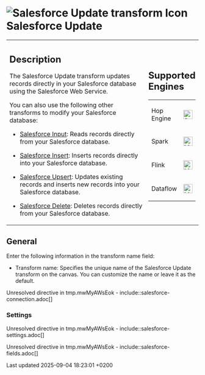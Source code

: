 <div id="header">

# <span class="image image-doc-icon">![Salesforce Update transform Icon](../assets/images/transforms/icons/SFUD.svg)</span> Salesforce Update

</div>

<div id="content">

<div id="preamble">

<div class="sectionbody">

<table>
<colgroup>
<col style="width: 75%" />
<col style="width: 25%" />
</colgroup>
<tbody>
<tr class="odd">
<td><div class="content">
<div class="sect1">
<h2 id="_description">Description</h2>
<div class="sectionbody">
<div class="paragraph">
<p>The Salesforce Update transform updates records directly in your Salesforce database using the Salesforce Web Service.</p>
</div>
<div class="paragraph">
<p>You can also use the following other transforms to modify your Salesforce database:</p>
</div>
<div class="ulist">
<ul>
<li><p><a href="pipeline/transforms/salesforceinput.O3F2LAMAQn">Salesforce Input</a>: Reads records directly from your Salesforce database.</p></li>
<li><p><a href="pipeline/transforms/salesforceinsert.O3F2LAMAQn">Salesforce Insert</a>: Inserts records directly into your Salesforce database.</p></li>
<li><p><a href="pipeline/transforms/salesforceupsert.O3F2LAMAQn">Salesforce Upsert</a>: Updates existing records and inserts new records into your Salesforce database.</p></li>
<li><p><a href="pipeline/transforms/salesforcedelete.O3F2LAMAQn">Salesforce Delete</a>: Deletes records directly from your Salesforce database.</p></li>
</ul>
</div>
</div>
</div>
</div></td>
<td><div class="content">
<div class="sect1">
<h2 id="_supported_engines">Supported Engines</h2>
<div class="sectionbody">
<table>
<tbody>
<tr class="odd">
<td><p>Hop Engine</p></td>
<td><div class="content">
<div class="paragraph">
<p><span class="image"><img src="../assets/images/check_mark.svg" alt="Supported" width="24" /></span></p>
</div>
</div></td>
</tr>
<tr class="even">
<td><p>Spark</p></td>
<td><div class="content">
<div class="paragraph">
<p><span class="image"><img src="../assets/images/question_mark.svg" alt="Maybe Supported" width="24" /></span></p>
</div>
</div></td>
</tr>
<tr class="odd">
<td><p>Flink</p></td>
<td><div class="content">
<div class="paragraph">
<p><span class="image"><img src="../assets/images/question_mark.svg" alt="Maybe Supported" width="24" /></span></p>
</div>
</div></td>
</tr>
<tr class="even">
<td><p>Dataflow</p></td>
<td><div class="content">
<div class="paragraph">
<p><span class="image"><img src="../assets/images/question_mark.svg" alt="Maybe Supported" width="24" /></span></p>
</div>
</div></td>
</tr>
</tbody>
</table>
</div>
</div>
</div></td>
</tr>
</tbody>
</table>

</div>

</div>

<div class="sect1">

## General

<div class="sectionbody">

<div class="paragraph">

Enter the following information in the transform name field:

</div>

<div class="ulist">

  - Transform name: Specifies the unique name of the Salesforce Update transform on the canvas. You can customize the name or leave it as the default.

</div>

<div class="paragraph">

Unresolved directive in tmp.mwMyAWsEok - include::salesforce-connection.adoc\[\]

</div>

<div class="sect2">

### Settings

<div class="paragraph">

Unresolved directive in tmp.mwMyAWsEok - include::salesforce-settings.adoc\[\]

</div>

<div class="paragraph">

Unresolved directive in tmp.mwMyAWsEok - include::salesforce-fields.adoc\[\]

</div>

</div>

</div>

</div>

</div>

<div id="footer">

<div id="footer-text">

Last updated 2025-09-04 18:23:01 +0200

</div>

</div>
